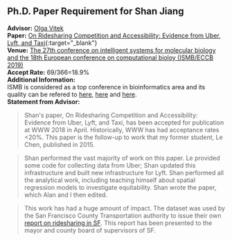 ## Ph.D. Paper Requirement for Shan Jiang   

**Advisor:** [Olga Vitek](https://www.khoury.northeastern.edu/people/olga-vitek/)  
**Paper:** [On Ridesharing Competition and Accessibility: Evidence from Uber, Lyft, and Taxi](paer.pdf){:target="_blank"}  
**Venue:** [The 27th conference on intelligent systems for molecular biology and the 18th European conference on computational bioloy (ISMB/ECCB 2019)](https://www.iscb.org/ismbeccb2019)  
**Accept Rate:** 69/366=18.9%  
**Additional Information:**  
ISMB is considered as a top conference in bioinformatics area and its quality can be refered to [here](http://www.conferenceranks.com/), [here](http://csrankings.org/) and [here](http://csmetrics.org/).  
**Statement from Advisor:**  
> Shan's paper, On Ridesharing Competition and Accessibility: Evidence from Uber, Lyft, and Taxi, has been accepted for publication at WWW 2018 in April. Historically, WWW has had acceptance rates <20%. This paper is the follow-up to work that my former student, Le Chen, published in 2015.  
  
> Shan performed the vast majority of work on this paper. Le provided some code for collecting data from Uber; Shan updated this infrastructure and built new infrastructure for Lyft. Shan performed all the analytical work, including teaching himself about spatial regression models to investigate equitability. Shan wrote the paper, which Alan and I then edited.  
  
> This work has had a huge amount of impact. The dataset was used by the San Francisco County Transportation authority to issue their own [report on ridesharing in SF](http://www.sfcta.org/tncstoday). This report has been presented to the mayor and county board of supervisors of SF.   
